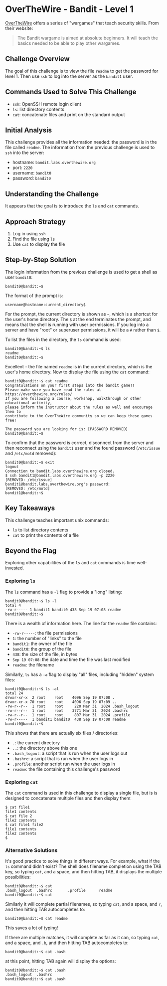 # OverTheWire - Bandit - Level 1

[OverTheWire](https://overthewire.org) offers a series of "wargames" that teach
security skills. From their website:

> The Bandit wargame is aimed at absolute beginners. It will teach the basics
> needed to be able to play other wargames.

## Challenge Overview

The goal of this challenge is to view the file `readme` to get the password for
level 1. Then use `ssh` to log into the server as the `bandit1` user.

## Commands Used to Solve This Challenge

- `ssh`: OpenSSH remote login client
- `ls`: list directory contents
- `cat`: concatenate files and print on the standard output

## Initial Analysis

This challenge provides all the information needed: the password is in the file
called `readme`. The information from the previous challenge is used to `ssh`
into the server:

- hostname: `bandit.labs.overthewire.org`
- port: `2220`
- username: `bandit0`
- password: `bandit0`

## Understanding the Challenge

It appears that the goal is to introduce the `ls` and `cat` commands.

## Approach Strategy

1. Log in using `ssh`
1. Find the file using `ls`
1. Use `cat` to display the file

## Step-by-Step Solution

The login information from the previous challenge is used to get a shell as user
`bandit0`:

```
bandit0@bandit:~$
```

The format of the prompt is:

```
username@hostname:current_directory$
```

For the prompt, the current directory is shown as `~`, which is a shortcut for
the user's home directory. The `$` at the end terminates the prompt, and means
that the shell is running with user permissions. If you log into a server and
have "root" or superuser permissions, it will be a `#` rather than `$`.

To list the files in the directory, the `ls` command is used:

```
bandit0@bandit:~$ ls
readme
bandit0@bandit:~$
```

Excellent - the file named `readme` is in the current directory, which is the
user's home directory. Now to display the file using the `cat` command:

```
bandit0@bandit:~$ cat readme
Congratulations on your first steps into the bandit game!!
Please make sure you have read the rules at https://overthewire.org/rules/
If you are following a course, workshop, walkthrough or other educational activity,
please inform the instructor about the rules as well and encourage them to
contribute to the OverTheWire community so we can keep these games free!

The password you are looking for is: [PASSWORD REMOVED]
bandit0@bandit:~$
```

To confirm that the password is correct, disconnect from the server and then
reconnect using the `bandit1` user and the found password (`/etc/issue` and
`/etc/motd` removed):

```
bandit0@bandit:~$ exit
logout
Connection to bandit.labs.overthewire.org closed.
$ ssh bandit1@bandit.labs.overthewire.org -p 2220
[REMOVED: /etc/issue]
bandit1@bandit.labs.overthewire.org's password:
[REMOVED: /etc/motd]
bandit1@bandit:~$
```

## Key Takeaways

This challenge teaches important unix commands:

- `ls` to list directory contents
- `cat` to print the contents of a file

## Beyond the Flag

Exploring other capabilities of the `ls` and `cat` commands is time
well-invested.

### Exploring `ls`

The `ls` command has a `-l` flag to provide a "long" listing:

```
bandit0@bandit:~$ ls -l
total 4
-rw-r----- 1 bandit1 bandit0 438 Sep 19 07:08 readme
bandit0@bandit:~$
```

There is a wealth of information here. The line for the `readme` file contains:

- `-rw-r-----`: the file permissions
- `1`: the number of "links" to the file
- `bandit1`: the owner of the file
- `bandit0`: the group of the file
- `438`: the size of the file, in bytes
- `Sep 19 07:08`: the date and time the file was last modified
- `readme`: the filename

Similarly, `ls` has a `-a` flag to display "all" files, including "hidden"
system files:

```
bandit0@bandit:~$ ls -al
total 24
drwxr-xr-x  2 root    root    4096 Sep 19 07:08 .
drwxr-xr-x 70 root    root    4096 Sep 19 07:09 ..
-rw-r--r--  1 root    root     220 Mar 31  2024 .bash_logout
-rw-r--r--  1 root    root    3771 Mar 31  2024 .bashrc
-rw-r--r--  1 root    root     807 Mar 31  2024 .profile
-rw-r-----  1 bandit1 bandit0  438 Sep 19 07:08 readme
bandit0@bandit:~$
```

This shows that there are actually six files / directories:

- `.`: the current directory
- `..`: the directory above this one
- `.bash_logout`: a script that is run when the user logs out
- `.bashrc`: a script that is run when the user logs in
- `.profile`: another script run when the user logs in
- `readme`: the file containing this challenge's password

### Exploring `cat`

The `cat` command is used in this challenge to display a single file, but is
is designed to concatenate multiple files and then display them:

```
$ cat file1
file1 contents
$ cat file 2
file2 contents
$ cat file1 file2
file1 contents
file2 contents
$
```

### Alternative Solutions

It's good practice to solve things in different ways. For example, what if the
`ls` command didn't exist? The shell does filename completion using the TAB key,
so typing `cat`, and a space, and then hitting TAB, it displays the multiple
possibilities:

```
bandit0@bandit:~$ cat
.bash_logout  .bashrc       .profile      readme
bandit0@bandit:~$ cat
```

Similarly it will complete partial filenames, so typing `cat`, and a space, and
`r`, and then hitting TAB autocompletes to:

```
bandit0@bandit:~$ cat readme
```

This saves a lot of typing!

If there are multiple matches, it will complete as far as it can, so typing
`cat`, and a space, and `.b`, and then hitting TAB autocompletes to:

```
bandit0@bandit:~$ cat .bash
```

at this point, hitting TAB again will display the options:

```
bandit0@bandit:~$ cat .bash
.bash_logout  .bashrc
bandit0@bandit:~$ cat .bash
```
